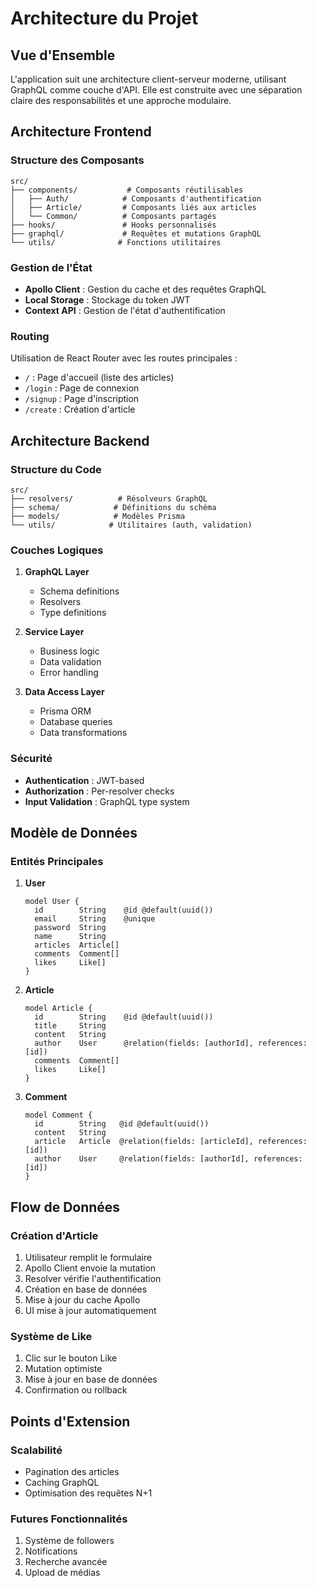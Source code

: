 # Architecture du Projet

## Vue d'Ensemble
L'application suit une architecture client-serveur moderne, utilisant GraphQL comme couche d'API. Elle est construite avec une séparation claire des responsabilités et une approche modulaire.

## Architecture Frontend

### Structure des Composants
```
src/
├── components/           # Composants réutilisables
│   ├── Auth/            # Composants d'authentification
│   ├── Article/         # Composants liés aux articles
│   └── Common/          # Composants partagés
├── hooks/               # Hooks personnalisés
├── graphql/             # Requêtes et mutations GraphQL
└── utils/              # Fonctions utilitaires
```

### Gestion de l'État
- **Apollo Client** : Gestion du cache et des requêtes GraphQL
- **Local Storage** : Stockage du token JWT
- **Context API** : Gestion de l'état d'authentification

### Routing
Utilisation de React Router avec les routes principales :
- `/` : Page d'accueil (liste des articles)
- `/login` : Page de connexion
- `/signup` : Page d'inscription
- `/create` : Création d'article

## Architecture Backend

### Structure du Code
```
src/
├── resolvers/          # Résolveurs GraphQL
├── schema/            # Définitions du schéma
├── models/            # Modèles Prisma
└── utils/            # Utilitaires (auth, validation)
```

### Couches Logiques
1. **GraphQL Layer**
   - Schema definitions
   - Resolvers
   - Type definitions

2. **Service Layer**
   - Business logic
   - Data validation
   - Error handling

3. **Data Access Layer**
   - Prisma ORM
   - Database queries
   - Data transformations

### Sécurité
- **Authentication** : JWT-based
- **Authorization** : Per-resolver checks
- **Input Validation** : GraphQL type system

## Modèle de Données

### Entités Principales
1. **User**
   ```prisma
   model User {
     id        String    @id @default(uuid())
     email     String    @unique
     password  String
     name      String
     articles  Article[]
     comments  Comment[]
     likes     Like[]
   }
   ```

2. **Article**
   ```prisma
   model Article {
     id        String    @id @default(uuid())
     title     String
     content   String
     author    User      @relation(fields: [authorId], references: [id])
     comments  Comment[]
     likes     Like[]
   }
   ```

3. **Comment**
   ```prisma
   model Comment {
     id        String   @id @default(uuid())
     content   String
     article   Article  @relation(fields: [articleId], references: [id])
     author    User     @relation(fields: [authorId], references: [id])
   }
   ```

## Flow de Données

### Création d'Article
1. Utilisateur remplit le formulaire
2. Apollo Client envoie la mutation
3. Resolver vérifie l'authentification
4. Création en base de données
5. Mise à jour du cache Apollo
6. UI mise à jour automatiquement

### Système de Like
1. Clic sur le bouton Like
2. Mutation optimiste
3. Mise à jour en base de données
4. Confirmation ou rollback

## Points d'Extension

### Scalabilité
- Pagination des articles
- Caching GraphQL
- Optimisation des requêtes N+1

### Futures Fonctionnalités
1. Système de followers
2. Notifications
3. Recherche avancée
4. Upload de médias
